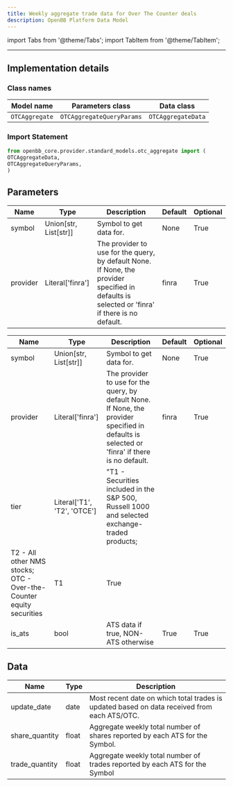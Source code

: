 ```yaml
---
title: Weekly aggregate trade data for Over The Counter deals
description: OpenBB Platform Data Model
---
```


<!-- markdownlint-disable MD012 MD031 MD033 -->

import Tabs from '@theme/Tabs';
import TabItem from '@theme/TabItem';

---

## Implementation details

### Class names

| Model name | Parameters class | Data class |
| ---------- | ---------------- | ---------- |
| `OTCAggregate` | `OTCAggregateQueryParams` | `OTCAggregateData` |

### Import Statement

```python
from openbb_core.provider.standard_models.otc_aggregate import (
OTCAggregateData,
OTCAggregateQueryParams,
)
```

## Parameters

<Tabs>
<TabItem value="standard" label="Standard">

| Name | Type | Description | Default | Optional |
| ---- | ---- | ----------- | ------- | -------- |
| symbol | Union[str, List[str]] | Symbol to get data for. | None | True |
| provider | Literal['finra'] | The provider to use for the query, by default None. If None, the provider specified in defaults is selected or 'finra' if there is no default. | finra | True |
</TabItem>

<TabItem value='finra' label='finra'>

| Name | Type | Description | Default | Optional |
| ---- | ---- | ----------- | ------- | -------- |
| symbol | Union[str, List[str]] | Symbol to get data for. | None | True |
| provider | Literal['finra'] | The provider to use for the query, by default None. If None, the provider specified in defaults is selected or 'finra' if there is no default. | finra | True |
| tier | Literal['T1', 'T2', 'OTCE'] | "T1 - Securities included in the S&P 500, Russell 1000 and selected exchange-traded products;
        T2 - All other NMS stocks; OTC - Over-the-Counter equity securities | T1 | True |
| is_ats | bool | ATS data if true, NON-ATS otherwise | True | True |
</TabItem>

</Tabs>

## Data

<Tabs>
<TabItem value="standard" label="Standard">

| Name | Type | Description |
| ---- | ---- | ----------- |
| update_date | date | Most recent date on which total trades is updated based on data received from each ATS/OTC. |
| share_quantity | float | Aggregate weekly total number of shares reported by each ATS for the Symbol. |
| trade_quantity | float | Aggregate weekly total number of trades reported by each ATS for the Symbol |
</TabItem>

</Tabs>
